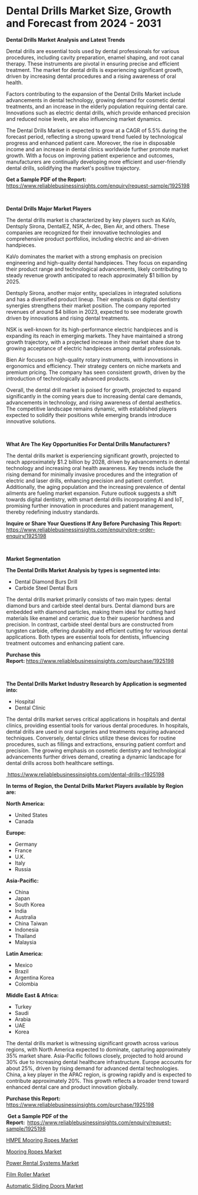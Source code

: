 <p><h1>Dental Drills Market Size, Growth and Forecast from 2024 - 2031</h1></p><p><strong>Dental Drills Market Analysis and Latest Trends</strong></p>
<p><p>Dental drills are essential tools used by dental professionals for various procedures, including cavity preparation, enamel shaping, and root canal therapy. These instruments are pivotal in ensuring precise and efficient treatment. The market for dental drills is experiencing significant growth, driven by increasing dental procedures and a rising awareness of oral health.</p><p>Factors contributing to the expansion of the Dental Drills Market include advancements in dental technology, growing demand for cosmetic dental treatments, and an increase in the elderly population requiring dental care. Innovations such as electric dental drills, which provide enhanced precision and reduced noise levels, are also influencing market dynamics.</p><p>The Dental Drills Market is expected to grow at a CAGR of 5.5% during the forecast period, reflecting a strong upward trend fueled by technological progress and enhanced patient care. Moreover, the rise in disposable income and an increase in dental clinics worldwide further promote market growth. With a focus on improving patient experience and outcomes, manufacturers are continually developing more efficient and user-friendly dental drills, solidifying the market's positive trajectory.</p></p>
<p><strong>Get a Sample PDF of the Report:&nbsp;</strong> <a href="https://www.reliablebusinessinsights.com/enquiry/request-sample/1925198?utm_campaign=75&utm_medium=2&utm_source=Github&utm_content=ia&utm_term=24102024&utm_id=dental-drills">https://www.reliablebusinessinsights.com/enquiry/request-sample/1925198</a></p>
<p>&nbsp;</p>
<p><strong>Dental Drills Major Market Players</strong></p>
<p><p>The dental drills market is characterized by key players such as KaVo, Dentsply Sirona, DentalEZ, NSK, A-dec, Bien Air, and others. These companies are recognized for their innovative technologies and comprehensive product portfolios, including electric and air-driven handpieces.</p><p>KaVo dominates the market with a strong emphasis on precision engineering and high-quality dental handpieces. They focus on expanding their product range and technological advancements, likely contributing to steady revenue growth anticipated to reach approximately $1 billion by 2025.</p><p>Dentsply Sirona, another major entity, specializes in integrated solutions and has a diversified product lineup. Their emphasis on digital dentistry synergies strengthens their market position. The company reported revenues of around $4 billion in 2023, expected to see moderate growth driven by innovations and rising dental treatments.</p><p>NSK is well-known for its high-performance electric handpieces and is expanding its reach in emerging markets. They have maintained a strong growth trajectory, with a projected increase in their market share due to growing acceptance of electric handpieces among dental professionals.</p><p>Bien Air focuses on high-quality rotary instruments, with innovations in ergonomics and efficiency. Their strategy centers on niche markets and premium pricing. The company has seen consistent growth, driven by the introduction of technologically advanced products.</p><p>Overall, the dental drill market is poised for growth, projected to expand significantly in the coming years due to increasing dental care demands, advancements in technology, and rising awareness of dental aesthetics. The competitive landscape remains dynamic, with established players expected to solidify their positions while emerging brands introduce innovative solutions.</p></p>
<p>&nbsp;</p>
<p><strong>What Are The Key Opportunities For Dental Drills Manufacturers?</strong></p>
<p><p>The dental drills market is experiencing significant growth, projected to reach approximately $1.2 billion by 2028, driven by advancements in dental technology and increasing oral health awareness. Key trends include the rising demand for minimally invasive procedures and the integration of electric and laser drills, enhancing precision and patient comfort. Additionally, the aging population and the increasing prevalence of dental ailments are fueling market expansion. Future outlook suggests a shift towards digital dentistry, with smart dental drills incorporating AI and IoT, promising further innovation in procedures and patient management, thereby redefining industry standards.</p></p>
<p><strong>Inquire or Share Your Questions If Any Before Purchasing This Report:</strong> <a href="https://www.reliablebusinessinsights.com/enquiry/pre-order-enquiry/1925198?utm_campaign=75&utm_medium=2&utm_source=Github&utm_content=ia&utm_term=24102024&utm_id=dental-drills">https://www.reliablebusinessinsights.com/enquiry/pre-order-enquiry/1925198</a></p>
<p>&nbsp;</p>
<p><strong>Market Segmentation</strong></p>
<p><strong>The Dental Drills Market Analysis by types is segmented into:</strong></p>
<p><ul><li>Dental Diamond Burs Drill</li><li>Carbide Steel Dental Burs</li></ul></p>
<p><p>The dental drills market primarily consists of two main types: dental diamond burs and carbide steel dental burs. Dental diamond burs are embedded with diamond particles, making them ideal for cutting hard materials like enamel and ceramic due to their superior hardness and precision. In contrast, carbide steel dental burs are constructed from tungsten carbide, offering durability and efficient cutting for various dental applications. Both types are essential tools for dentists, influencing treatment outcomes and enhancing patient care.</p></p>
<p><strong>Purchase this Report:&nbsp;</strong><a href="https://www.reliablebusinessinsights.com/purchase/1925198?utm_campaign=75&utm_medium=2&utm_source=Github&utm_content=ia&utm_term=24102024&utm_id=dental-drills">https://www.reliablebusinessinsights.com/purchase/1925198</a></p>
<p>&nbsp;</p>
<p><strong>The Dental Drills Market Industry Research by Application is segmented into:</strong></p>
<p><ul><li>Hospital</li><li>Dental Clinic</li></ul></p>
<p><p>The dental drills market serves critical applications in hospitals and dental clinics, providing essential tools for various dental procedures. In hospitals, dental drills are used in oral surgeries and treatments requiring advanced techniques. Conversely, dental clinics utilize these devices for routine procedures, such as fillings and extractions, ensuring patient comfort and precision. The growing emphasis on cosmetic dentistry and technological advancements further drives demand, creating a dynamic landscape for dental drills across both healthcare settings.</p></p>
<p><a href="https://www.reliablebusinessinsights.com/dental-drills-r1925198?utm_campaign=75&utm_medium=2&utm_source=Github&utm_content=ia&utm_term=24102024&utm_id=dental-drills">&nbsp;https://www.reliablebusinessinsights.com/dental-drills-r1925198</a></p>
<p><strong>In terms of Region, the Dental Drills Market Players available by Region are:</strong></p>
<p>
    <p> <strong> North America: </strong>
        <ul>
            <li>United States</li>
            <li>Canada</li>
        </ul>
        </p> 
    <p> <strong> Europe: </strong>
        <ul>
            <li>Germany</li>
            <li>France</li>
            <li>U.K.</li>
            <li>Italy</li>
            <li>Russia</li>
        </ul>
        </p> 
    <p> <strong> Asia-Pacific: </strong>
        <ul>
            <li>China</li>
            <li>Japan</li>
            <li>South Korea</li>
            <li>India</li>
            <li>Australia</li>
            <li>China Taiwan</li>
            <li>Indonesia</li>
            <li>Thailand</li>
            <li>Malaysia</li>
        </ul>
        </p> 
    <p> <strong> Latin America: </strong>
        <ul>
            <li>Mexico</li>
            <li>Brazil</li>
            <li>Argentina Korea</li>
            <li>Colombia</li>
        </ul>
        </p> 
    <p> <strong> Middle East & Africa: </strong>
        <ul>
            <li>Turkey</li>
            <li>Saudi</li>
            <li>Arabia</li>
            <li>UAE</li>
            <li>Korea</li>
        </ul>
    </p>
    </p>
<p><p>The dental drills market is witnessing significant growth across various regions, with North America expected to dominate, capturing approximately 35% market share. Asia-Pacific follows closely, projected to hold around 30% due to increasing dental healthcare infrastructure. Europe accounts for about 25%, driven by rising demand for advanced dental technologies. China, a key player in the APAC region, is growing rapidly and is expected to contribute approximately 20%. This growth reflects a broader trend toward enhanced dental care and product innovation globally.</p></p>
<p><strong>Purchase this Report: </strong><a href="https://www.reliablebusinessinsights.com/purchase/1925198?utm_campaign=75&utm_medium=2&utm_source=Github&utm_content=ia&utm_term=24102024&utm_id=dental-drills">https://www.reliablebusinessinsights.com/purchase/1925198</a></p>
<p>&nbsp;<strong>Get a Sample PDF of the Report:&nbsp;&nbsp;</strong><a href="https://www.reliablebusinessinsights.com/enquiry/request-sample/1925198?utm_campaign=75&utm_medium=2&utm_source=Github&utm_content=ia&utm_term=24102024&utm_id=dental-drills">https://www.reliablebusinessinsights.com/enquiry/request-sample/1925198</a></p>
<p><strong></strong></p>
<p><p><a href="https://github.com/LoretaDushku585/Market-Research-Report-List-1/blob/main/hmpe-mooring-ropes-market.md?utm_campaign=75&utm_medium=2&utm_source=Github&utm_content=ia&utm_term=24102024&utm_id=dental-drills">HMPE Mooring Ropes Market</a></p><p><a href="https://github.com/florjvdva/Market-Research-Report-List-1/blob/main/mooring-ropes-market.md?utm_campaign=75&utm_medium=2&utm_source=Github&utm_content=ia&utm_term=24102024&utm_id=dental-drills">Mooring Ropes Market</a></p><p><a href="https://www.linkedin.com/pulse/power-rental-systems-market-innovations-trends-comprehensive-nxzee?utm_campaign=75&utm_medium=2&utm_source=Github&utm_content=ia&utm_term=24102024&utm_id=dental-drills">Power Rental Systems Market</a></p><p><a href="https://issuu.com/reportprime-2/docs/film-roller-market-size-2030.pptx_2f0cf637cebac9?utm_campaign=75&utm_medium=2&utm_source=Github&utm_content=ia&utm_term=24102024&utm_id=dental-drills">Film Roller Market</a></p><p><a href="https://issuu.com/reportprime-2/docs/automatic-sliding-doors-market-size_a561d61b26e9cd?utm_campaign=75&utm_medium=2&utm_source=Github&utm_content=ia&utm_term=24102024&utm_id=dental-drills">Automatic Sliding Doors Market</a></p></p>